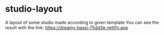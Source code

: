 # studio-layout
A layout of some studio made according to given template 
You can see the result with the link: https://dreamy-bassi-75dd3e.netlify.app
